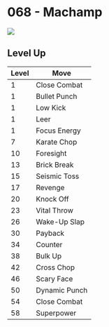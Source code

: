 # 068 - Machamp
![][068]

## Level Up

Level | Move
---   | ---
  1   | Close Combat
  1   | Bullet Punch
  1   | Low Kick
  1   | Leer
  1   | Focus Energy
  7   | Karate Chop
 10   | Foresight
 13   | Brick Break
 15   | Seismic Toss
 17   | Revenge
 20   | Knock Off
 23   | Vital Throw
 26   | Wake-Up Slap
 30   | Payback
 34   | Counter
 38   | Bulk Up
 42   | Cross Chop
 46   | Scary Face
 50   | Dynamic Punch
 54   | Close Combat
 58   | Superpower



[068]: ../img/pokemon/068.png
